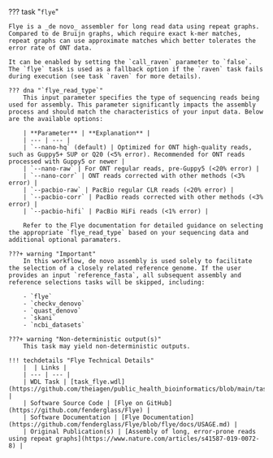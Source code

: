 ??? task "`flye`"

    Flye is a _de novo_ assembler for long read data using repeat graphs. Compared to de Bruijn graphs, which require exact k-mer matches, repeat graphs can use approximate matches which better tolerates the error rate of ONT data.

<!-- if: theiaviral -->
    It can be enabled by setting the `call_raven` parameter to `false`. The `flye` task is used as a fallback option if the `raven` task fails during execution (see task `raven` for more details).
<!-- endif -->

    ??? dna "`flye_read_type`" 
        This input parameter specifies the type of sequencing reads being used for assembly. This parameter significantly impacts the assembly process and should match the characteristics of your input data. Below are the available options:
    
        | **Parameter** | **Explanation** |
        | --- | --- |
        | `--nano-hq` (default) | Optimized for ONT high-quality reads, such as Guppy5+ SUP or Q20 (<5% error). Recommended for ONT reads processed with Guppy5 or newer |
        | `--nano-raw` | For ONT regular reads, pre-Guppy5 (<20% error) |
        | `--nano-corr` | ONT reads corrected with other methods (<3% error) |
        | `--pacbio-raw` | PacBio regular CLR reads (<20% error) |
        | `--pacbio-corr` | PacBio reads corrected with other methods (<3% error) |
        | `--pacbio-hifi` | PacBio HiFi reads (<1% error) |
    
        Refer to the Flye documentation for detailed guidance on selecting the appropriate `flye_read_type` based on your sequencing data and additional optional paramaters.

<!-- if: theiaviral -->
    ???+ warning "Important"
        In this workflow, de novo assembly is used solely to facilitate the selection of a closely related reference genome. If the user provides an input `reference_fasta`, all subsequent assembly and reference selections tasks will be skipped, including:

        - `flye`
        - `checkv_denovo`
        - `quast_denovo`
        - `skani`
        - `ncbi_datasets`
<!-- endif -->

    ???+ warning "Non-deterministic output(s)"
        This task may yield non-deterministic outputs.

    !!! techdetails "Flye Technical Details"
        |  | Links |
        | --- | --- |
        | WDL Task | [task_flye.wdl](https://github.com/theiagen/public_health_bioinformatics/blob/main/tasks/assembly/task_flye.wdl) |
        | Software Source Code | [Flye on GitHub](https://github.com/fenderglass/Flye) |
        | Software Documentation | [Flye Documentation](https://github.com/fenderglass/Flye/blob/flye/docs/USAGE.md) |
        | Original Publication(s) | [Assembly of long, error-prone reads using repeat graphs](https://www.nature.com/articles/s41587-019-0072-8) |
